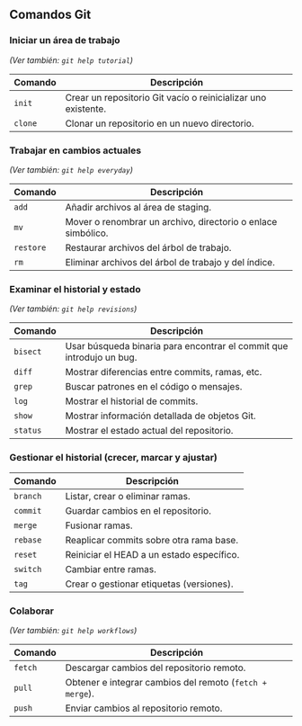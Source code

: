 ## Comandos Git

### Iniciar un área de trabajo
*(Ver también: `git help tutorial`)*

| Comando | Descripción |
|---------|-------------|
| `init`  | Crear un repositorio Git vacío o reinicializar uno existente. |
| `clone` | Clonar un repositorio en un nuevo directorio. |

### Trabajar en cambios actuales
*(Ver también: `git help everyday`)*

| Comando    | Descripción |
|------------|-------------|
| `add`      | Añadir archivos al área de staging. |
| `mv`       | Mover o renombrar un archivo, directorio o enlace simbólico. |
| `restore`  | Restaurar archivos del árbol de trabajo. |
| `rm`       | Eliminar archivos del árbol de trabajo y del índice. |

### Examinar el historial y estado
*(Ver también: `git help revisions`)*

| Comando   | Descripción |
|-----------|-------------|
| `bisect`  | Usar búsqueda binaria para encontrar el commit que introdujo un bug. |
| `diff`    | Mostrar diferencias entre commits, ramas, etc. |
| `grep`    | Buscar patrones en el código o mensajes. |
| `log`     | Mostrar el historial de commits. |
| `show`    | Mostrar información detallada de objetos Git. |
| `status`  | Mostrar el estado actual del repositorio. |

### Gestionar el historial (crecer, marcar y ajustar)

| Comando   | Descripción |
|-----------|-------------|
| `branch`  | Listar, crear o eliminar ramas. |
| `commit`  | Guardar cambios en el repositorio. |
| `merge`   | Fusionar ramas. |
| `rebase`  | Reaplicar commits sobre otra rama base. |
| `reset`   | Reiniciar el HEAD a un estado específico. |
| `switch`  | Cambiar entre ramas. |
| `tag`     | Crear o gestionar etiquetas (versiones). |

### Colaborar
*(Ver también: `git help workflows`)*

| Comando   | Descripción |
|-----------|-------------|
| `fetch`   | Descargar cambios del repositorio remoto. |
| `pull`    | Obtener e integrar cambios del remoto (`fetch + merge`). |
| `push`    | Enviar cambios al repositorio remoto. |

